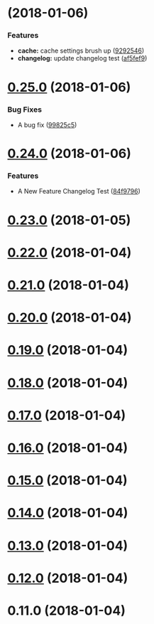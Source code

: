 <a name=""></a>
#  (2018-01-06)


### Features

* **cache:** cache settings brush up ([9292546](https://github.com/tkhr-sait/travis-test/commit/9292546))
* **changelog:** update changelog test ([af5fef9](https://github.com/tkhr-sait/travis-test/commit/af5fef9))



<a name="0.25.0"></a>
# [0.25.0](https://github.com/tkhr-sait/travis-test/compare/0.24.0...0.25.0) (2018-01-06)


### Bug Fixes

* A bug fix ([99825c5](https://github.com/tkhr-sait/travis-test/commit/99825c5))



<a name="0.24.0"></a>
# [0.24.0](https://github.com/tkhr-sait/travis-test/compare/0.23.0...0.24.0) (2018-01-06)


### Features

* A New Feature Changelog Test ([84f9796](https://github.com/tkhr-sait/travis-test/commit/84f9796))



<a name="0.23.0"></a>
# [0.23.0](https://github.com/tkhr-sait/travis-test/compare/0.22.0...0.23.0) (2018-01-05)



<a name="0.22.0"></a>
# [0.22.0](https://github.com/tkhr-sait/travis-test/compare/0.21.0...0.22.0) (2018-01-04)



<a name="0.21.0"></a>
# [0.21.0](https://github.com/tkhr-sait/travis-test/compare/0.20.0...0.21.0) (2018-01-04)



<a name="0.20.0"></a>
# [0.20.0](https://github.com/tkhr-sait/travis-test/compare/0.19.0...0.20.0) (2018-01-04)



<a name="0.19.0"></a>
# [0.19.0](https://github.com/tkhr-sait/travis-test/compare/0.18.0...0.19.0) (2018-01-04)



<a name="0.18.0"></a>
# [0.18.0](https://github.com/tkhr-sait/travis-test/compare/0.17.0...0.18.0) (2018-01-04)



<a name="0.17.0"></a>
# [0.17.0](https://github.com/tkhr-sait/travis-test/compare/0.16.0...0.17.0) (2018-01-04)



<a name="0.16.0"></a>
# [0.16.0](https://github.com/tkhr-sait/travis-test/compare/0.15.0...0.16.0) (2018-01-04)



<a name="0.15.0"></a>
# [0.15.0](https://github.com/tkhr-sait/travis-test/compare/0.14.0...0.15.0) (2018-01-04)



<a name="0.14.0"></a>
# [0.14.0](https://github.com/tkhr-sait/travis-test/compare/0.13.0...0.14.0) (2018-01-04)



<a name="0.13.0"></a>
# [0.13.0](https://github.com/tkhr-sait/travis-test/compare/0.12.0...0.13.0) (2018-01-04)



<a name="0.12.0"></a>
# [0.12.0](https://github.com/tkhr-sait/travis-test/compare/0.11.0...0.12.0) (2018-01-04)



<a name="0.11.0"></a>
# 0.11.0 (2018-01-04)



